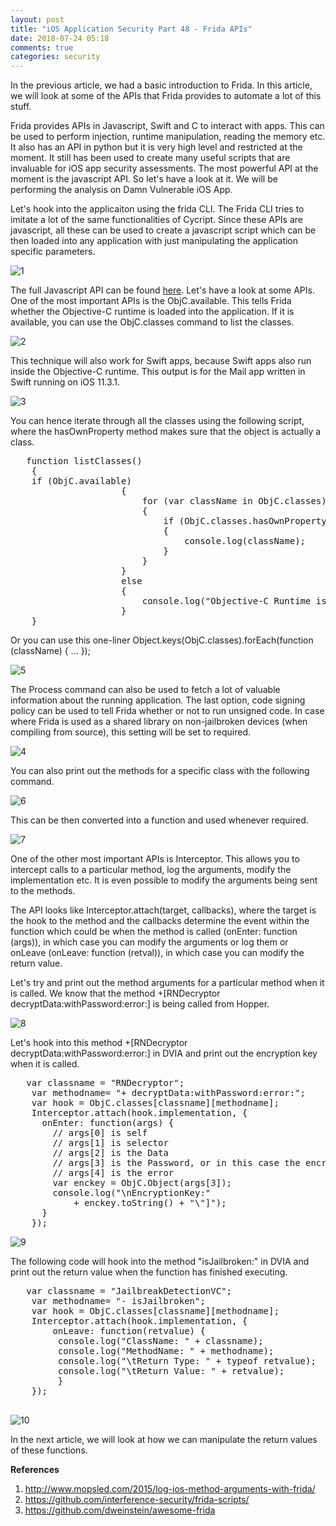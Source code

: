 ```yaml
---
layout: post
title: "iOS Application Security Part 48 - Frida APIs"
date: 2018-07-24 05:18
comments: true
categories: security
---
```


In the previous article, we had a basic introduction to Frida. In this article, we will look at some of the APIs that Frida provides to automate a lot of this stuff.

Frida provides APIs in Javascript, Swift and C to interact with apps. This can be used to perform injection, runtime manipulation, reading the memory etc. It also has an API in python but it is very high level and restricted at the moment. It still has been used to create many useful scripts that are invaluable for iOS app security assessments. The most powerful API at the moment is the javascript API. So let's have a look at it. We will be performing the analysis on Damn Vulnerable iOS App.

<!--more-->

Let's hook into the applicaiton using the frida CLI. The Frida CLI tries to imitate a lot of the same functionalities of Cycript. Since these APIs are javascript, all these can be used to create a javascript script which can be then loaded into any application with just manipulating the application specific parameters.

![1]({{site.baseurl}}/images/posts/ios48/1.png)

The full Javascript API can be found [here](https://www.frida.re/docs/javascript-api/). Let's have a look at some APIs. One of the most important APIs is the ObjC.available. This tells Frida whether the Objective-C runtime is loaded into the application. If it is available, you can use the ObjC.classes command to list the classes.

![2]({{site.baseurl}}/images/posts/ios48/2.png)

This technique will also work for Swift apps, because Swift apps also run inside the Objective-C runtime. This output is for the Mail app written in Swift running on iOS 11.3.1.

![3]({{site.baseurl}}/images/posts/ios48/3.png)

You can hence iterate through all the classes using the following script, where the hasOwnProperty method makes sure that the object is actually a class.

<pre>	function listClasses()
	{
	if (ObjC.available)
	                 {
	                     for (var className in ObjC.classes)
	                     {
	                         if (ObjC.classes.hasOwnProperty(className))
	                         {
	                             console.log(className);
	                         }
	                     }
	                 }
	                 else
	                 {
	                     console.log("Objective-C Runtime is not available!");
	                 }
	}
</pre>

Or you can use this one-liner Object.keys(ObjC.classes).forEach(function (className) { ... });

![5]({{site.baseurl}}/images/posts/ios48/5.png)

The Process command can also be used to fetch a lot of valuable information about the running application. The last option, code signing policy can be used to tell Frida whether or not to run unsigned code. In case where Frida is used as a shared library on non-jailbroken devices (when compiling from source), this setting will be set to required.

![4]({{site.baseurl}}/images/posts/ios48/4.png)

You can also print out the methods for a specific class with the following command.

![6]({{site.baseurl}}/images/posts/ios48/6.png)

This can be then converted into a function and used whenever required.

![7]({{site.baseurl}}/images/posts/ios48/7.png)

One of the other most important APIs is Interceptor. This allows you to intercept calls to a particular method, log the arguments, modify the implementation etc. It is even possible to modify the arguments being sent to the methods.

The API looks like Interceptor.attach(target, callbacks), where the target is the hook to the method and the callbacks determine the event within the function which could be when the method is called (onEnter: function (args)), in which case you can modify the arguments or log them or onLeave (onLeave: function (retval)), in which case you can modify the return value.

Let's try and print out the method arguments for a particular method when it is called. We know that the method +[RNDecryptor decryptData:withPassword:error:] is being called from Hopper.

![8]({{site.baseurl}}/images/posts/ios48/8.png)

Let's hook into this method +[RNDecryptor decryptData:withPassword:error:] in DVIA and print out the encryption key when it is called.

<pre>	var classname = "RNDecryptor";
	var methodname= "+ decryptData:withPassword:error:";
	var hook = ObjC.classes[classname][methodname];
	Interceptor.attach(hook.implementation, {
	  onEnter: function(args) {
	    // args[0] is self
	    // args[1] is selector 
	    // args[2] is the Data
	    // args[3] is the Password, or in this case the encryption key
	    // args[4] is the error
	    var enckey = ObjC.Object(args[3]);
	    console.log("\nEncryptionKey:"
	        + enckey.toString() + "\"]");
	  }
	});
</pre>

![9]({{site.baseurl}}/images/posts/ios48/9.png)

The following code will hook into the method "isJailbroken:" in DVIA and print out the return value when the function has finished executing.

<pre>	var classname = "JailbreakDetectionVC";
	var methodname= "- isJailbroken";
	var hook = ObjC.classes[classname][methodname];
	Interceptor.attach(hook.implementation, {
		onLeave: function(retvalue) {
	   	 console.log("ClassName: " + classname);
	     console.log("MethodName: " + methodname);
	     console.log("\tReturn Type: " + typeof retvalue);
	     console.log("\tReturn Value: " + retvalue);
	     } 
	});

</pre>

![10]({{site.baseurl}}/images/posts/ios48/10.png)

In the next article, we will look at how we can manipulate the return values of these functions.

**References**

1.  http://www.mopsled.com/2015/log-ios-method-arguments-with-frida/
2.  https://github.com/interference-security/frida-scripts/
3.  https://github.com/dweinstein/awesome-frida